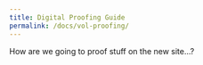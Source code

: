 ```yaml
---
title: Digital Proofing Guide
permalink: /docs/vol-proofing/
---
```


How are we going to proof stuff on the new site...?
